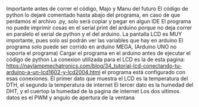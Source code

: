 
Importante antes de correr el código, Majo y Manu del futuro
El código de python lo dejaré comentado hasta abajo del programa, en caso de que perdamos el archivo .py, solo será copiar y pegar en algun IDE
El programa no puede imprimir cosas en el serial print del arduino porque no deja correr en paralelo el serial de python y el del arduino.
La pantalla LCD es MUY importante, pues solo así podrán ver las variables que hay en arduino
El programa solo puede ser corrido en arduino MEGA, (Arduino UNO no soporta el programa)
Cargar el programa en el arduino antes de ejecutar el código de python
La conexion utilizada para el LCD es la de esta pagina: https://naylampmechatronics.com/blog/34_tutorial-lcd-conectando-tu-arduino-a-un-lcd1602-y-lcd2004.html 
el programa está configurado con esas conexiones.
El primer dato que muestra el LCD es la temperatura del DTH, el segundo la temperatura de internet
El tercer dato es la humedad del DHT, y el cuertop la humedad de la pagina de internet
Los dos ultimos datos es el PWM y angulo de apertura de la ventana
